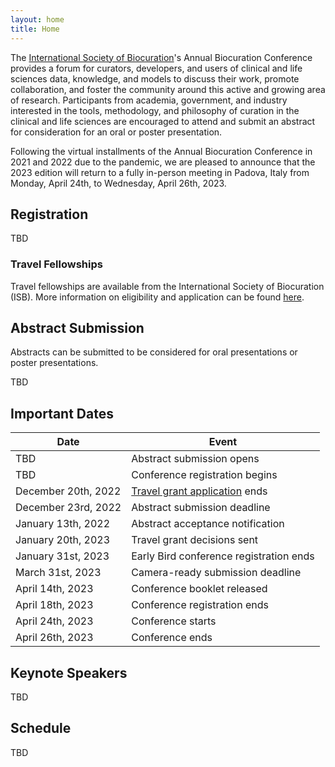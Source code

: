 ```yaml
---
layout: home
title: Home
---
```


The [International Society of Biocuration](https://www.biocuration.org/)'s
Annual Biocuration Conference provides a forum for curators, developers, and
users of clinical and life sciences data, knowledge, and models to discuss their
work, promote collaboration, and foster the community around this active and
growing area of research. Participants from academia, government, and industry
interested in the tools, methodology, and philosophy of curation in the clinical
and life sciences are encouraged to attend and submit an abstract for
consideration for an oral or poster presentation.

Following the virtual installments of the Annual Biocuration Conference in 2021
and 2022 due to the pandemic, we are pleased to announce that the 2023 edition
will return to a fully in-person meeting in Padova, Italy from Monday, April
24th, to Wednesday, April 26th, 2023.

## Registration

TBD

### Travel Fellowships

Travel fellowships are available from the International Society of Biocuration (ISB).
More information on eligibility and application can be found [here](https://www.biocuration.org/travel-fellowship).

## Abstract Submission

Abstracts can be submitted to be considered for oral presentations or
poster presentations.

TBD

## Important Dates

| Date                | Event                                                                          |
|---------------------|--------------------------------------------------------------------------------|
| TBD                 | Abstract submission opens                                                      |
| TBD                 | Conference registration begins                                                 |
| December 20th, 2022 | [Travel grant application](https://www.biocuration.org/travel-fellowship) ends |
| December 23rd, 2022 | Abstract submission deadline                                                   |
| January 13th, 2022  | Abstract acceptance notification                                               |
| January 20th, 2023  | Travel grant decisions sent                                                    |
| January 31st, 2023  | Early Bird conference registration ends                                        |
| March 31st, 2023    | Camera-ready submission deadline                                               |
| April 14th, 2023    | Conference booklet released                                                    |
| April 18th, 2023    | Conference registration ends                                                   |
| April 24th, 2023    | Conference starts                                                              |
| April 26th, 2023    | Conference ends                                                                |

## Keynote Speakers

TBD

## Schedule

TBD
